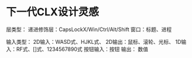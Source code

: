 # 下一代CLX设计灵感

层类型：
    递进修饰层：CapsLockX/Win/Ctrl/Alt/Shift
    窗口：标题、进程

输入类型：
    2D输入：WASD式、HJKL式、
    2D输出：鼠标、滚轮、光标、
    1D输入：RF式、[]式、1234567890式
    按钮输入：按钮
输出：
    数值
